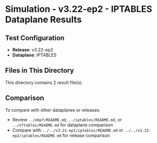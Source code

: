 # Simulation - v3.22-ep2 - IPTABLES Dataplane Results

## Test Configuration

- **Release**: v3.22-ep2
- **Dataplane**: IPTABLES

## Files in This Directory

This directory contains 2 result file(s).

## Comparison

To compare with other dataplanes or releases:
- Review `../ebpf/README.md`, `../iptables/README.md`, or `../nftables/README.md` for dataplane comparison
- Compare with `../../v3.21-ep1/iptables/README.md` or `../../v3.22-ep2/iptables/README.md` for release comparison
